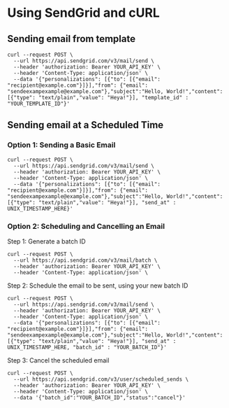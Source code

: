 # Using SendGrid and cURL

## Sending email from template
```
curl --request POST \
  --url https://api.sendgrid.com/v3/mail/send \
  --header 'authorization: Bearer YOUR_API_KEY' \
  --header 'Content-Type: application/json' \
  --data '{"personalizations": [{"to": [{"email": "recipient@example.com"}]}],"from": {"email": "sendeexampexample@example.com"},"subject":"Hello, World!","content": [{"type": "text/plain","value": "Heya!"}], "template_id" : "YOUR_TEMPLATE_ID"}'
```
## Sending email at a Scheduled Time

### Option 1: Sending a Basic Email
```
curl --request POST \
  --url https://api.sendgrid.com/v3/mail/send \
  --header 'authorization: Bearer YOUR_API_KEY' \
  --header 'Content-Type: application/json' \
  --data '{"personalizations": [{"to": [{"email": "recipient@example.com"}]}],"from": {"email": "sendeexampexample@example.com"},"subject":"Hello, World!","content": [{"type": "text/plain","value": "Heya!"}], "send_at" : UNIX_TIMESTAMP_HERE}'
```

### Option 2: Scheduling and Cancelling an Email

Step 1: Generate a batch ID
```
curl --request POST \
  --url https://api.sendgrid.com/v3/mail/batch \
  --header 'authorization: Bearer YOUR_API_KEY' \
  --header 'Content-Type: application/json' \
```

Step 2: Schedule the email to be sent, using your new batch ID
```
curl --request POST \
  --url https://api.sendgrid.com/v3/mail/send \
  --header 'authorization: Bearer YOUR_API_KEY' \
  --header 'Content-Type: application/json' \
  --data '{"personalizations": [{"to": [{"email": "recipient@example.com"}]}],"from": {"email": "sendeexampexample@example.com"},"subject":"Hello, World!","content": [{"type": "text/plain","value": "Heya!"}], "send_at" : UNIX_TIMESTAMP_HERE, "batch_id" : "YOUR_BATCH_ID"}'
```

Step 3: Cancel the scheduled email
```
curl --request POST \
  --url https://api.sendgrid.com/v3/user/scheduled_sends \
  --header 'authorization: Bearer YOUR_API_KEY' \
  --header 'Content-Type: application/json' \
  --data '{"batch_id":"YOUR_BATCH_ID","status":"cancel"}'
```
